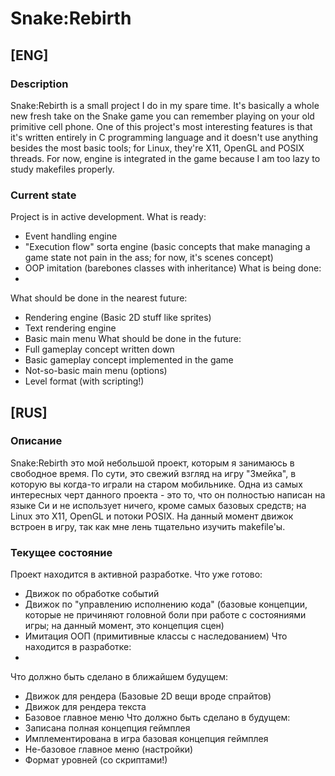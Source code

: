# Snake:Rebirth

## [ENG]
### Description
Snake:Rebirth is a small project I do in my spare time. It's basically a whole new fresh take on the Snake game you can remember playing on your old primitive cell phone. One of this project's most interesting features is that it's written entirely in C programming language and it doesn't use anything besides the most basic tools; for Linux, they're X11, OpenGL and POSIX threads. For now, engine is integrated in the game because I am too lazy to study makefiles properly.
### Current state
Project is in active development.
What is ready:
- Event handling engine
- "Execution flow" sorta engine (basic concepts that make managing a game state not pain in the ass; for now, it's scenes concept)
- OOP imitation (barebones classes with inheritance)
What is being done:
-
What should be done in the nearest future:
- Rendering engine (Basic 2D stuff like sprites)
- Text rendering engine
- Basic main menu
What should be done in the future:
- Full gameplay concept written down
- Basic gameplay concept implemented in the game
- Not-so-basic main menu (options)
- Level format (with scripting!)

## [RUS]
### Описание
Snake:Rebirth это мой небольшой проект, которым я занимаюсь в свободное время. По сути, это свежий взгляд на игру "Змейка", в которую вы когда-то играли на старом мобильнике. Одна из самых интересных 
черт данного проекта - это то, что он полностью написан на языке Си и не использует ничего, кроме самых базовых средств; на Linux это X11, OpenGL и потоки POSIX. На данный момент движок встроен в игру, 
так как мне лень тщательно изучить makefile'ы.
### Текущее состояние
Проект находится в активной разработке.
Что уже готово:
- Движок по обработке событий
- Движок по "управлению исполнению кода" (базовые концепции, которые не причиняют головной боли при работе с состояниями игры; на данный момент, это концепция сцен)
- Имитация ООП (примитивные классы с наследованием)
Что находится в разработке:
-
Что должно быть сделано в ближайшем будущем:
- Движок для рендера (Базовые 2D вещи вроде спрайтов)
- Движок для рендера текста
- Базовое главное меню
Что должно быть сделано в будущем:
- Записана полная концепция геймплея
- Имплементирована в игра базовая концепция геймплея
- Не-базовое главное меню (настройки)
- Формат уровней (со скриптами!)
